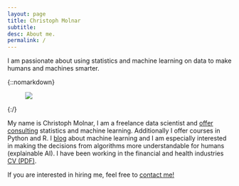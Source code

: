 ```yaml
---
layout: page
title: Christoph Molnar
subtitle:
desc: About me.
permalink: /
---
```


<div class="pretty-links">

<div class="lead lead-about">I am passionate about using statistics and
machine learning on data to make humans and machines smarter.
</div>
</div>

{::nomarkdown}
<figure class="site-profile">
    <img src="{{ site.baseurl }}/assets/img/profile-photo2.png">
</figure>
{:/}


My name is Christoph Molnar, I am a freelance data scientist and [offer consulting](consulting/) statistics and machine learning. Additionally I offer courses in Python and R. I [blog](blog/) about machine learning and I am especially interested in making the decisions from algorithms more understandable for humans (explainable AI). I have been working in the financial and health industries [CV (PDF)](https://www.dropbox.com/s/ixlm39ufuwoy7wc/cv-christoph-molnar.pdf?dl=1).



If you are interested in hiring me, feel free to [contact me!](/consulting)

